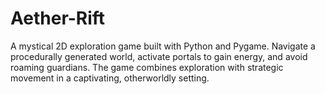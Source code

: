 # Aether-Rift
A mystical 2D exploration game built with Python and Pygame. Navigate a procedurally generated world, activate portals to gain energy, and avoid roaming guardians. The game combines exploration with strategic movement in a captivating, otherworldly setting.
